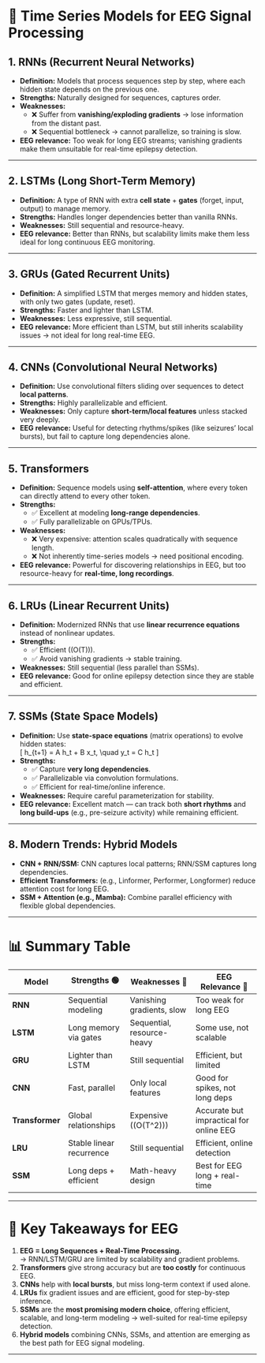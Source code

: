 # 🧠 Time Series Models for EEG Signal Processing

## 1. RNNs (Recurrent Neural Networks)
- **Definition:** Models that process sequences step by step, where each hidden state depends on the previous one.  
- **Strengths:** Naturally designed for sequences, captures order.  
- **Weaknesses:**  
  - ❌ Suffer from **vanishing/exploding gradients** → lose information from the distant past.  
  - ❌ Sequential bottleneck → cannot parallelize, so training is slow.  
- **EEG relevance:** Too weak for long EEG streams; vanishing gradients make them unsuitable for real-time epilepsy detection.

---

## 2. LSTMs (Long Short-Term Memory)
- **Definition:** A type of RNN with extra **cell state** + **gates** (forget, input, output) to manage memory.  
- **Strengths:** Handles longer dependencies better than vanilla RNNs.  
- **Weaknesses:** Still sequential and resource-heavy.  
- **EEG relevance:** Better than RNNs, but scalability limits make them less ideal for long continuous EEG monitoring.

---

## 3. GRUs (Gated Recurrent Units)
- **Definition:** A simplified LSTM that merges memory and hidden states, with only two gates (update, reset).  
- **Strengths:** Faster and lighter than LSTM.  
- **Weaknesses:** Less expressive, still sequential.  
- **EEG relevance:** More efficient than LSTM, but still inherits scalability issues → not ideal for long real-time EEG.

---

## 4. CNNs (Convolutional Neural Networks)
- **Definition:** Use convolutional filters sliding over sequences to detect **local patterns**.  
- **Strengths:** Highly parallelizable and efficient.  
- **Weaknesses:** Only capture **short-term/local features** unless stacked very deeply.  
- **EEG relevance:** Useful for detecting rhythms/spikes (like seizures’ local bursts), but fail to capture long dependencies alone.

---

## 5. Transformers
- **Definition:** Sequence models using **self-attention**, where every token can directly attend to every other token.  
- **Strengths:**  
  - ✅ Excellent at modeling **long-range dependencies**.  
  - ✅ Fully parallelizable on GPUs/TPUs.  
- **Weaknesses:**  
  - ❌ Very expensive: attention scales quadratically with sequence length.  
  - ❌ Not inherently time-series models → need positional encoding.  
- **EEG relevance:** Powerful for discovering relationships in EEG, but too resource-heavy for **real-time, long recordings**.

---

## 6. LRUs (Linear Recurrent Units)
- **Definition:** Modernized RNNs that use **linear recurrence equations** instead of nonlinear updates.  
- **Strengths:**  
  - ✅ Efficient (\(O(T)\)).  
  - ✅ Avoid vanishing gradients → stable training.  
- **Weaknesses:** Still sequential (less parallel than SSMs).  
- **EEG relevance:** Good for online epilepsy detection since they are stable and efficient.

---

## 7. SSMs (State Space Models)
- **Definition:** Use **state-space equations** (matrix operations) to evolve hidden states:  
  \[
  h_{t+1} = A h_t + B x_t, \quad y_t = C h_t
  \]  
- **Strengths:**  
  - ✅ Capture **very long dependencies**.  
  - ✅ Parallelizable via convolution formulations.  
  - ✅ Efficient for real-time/online inference.  
- **Weaknesses:** Require careful parameterization for stability.  
- **EEG relevance:** Excellent match — can track both **short rhythms** and **long build-ups** (e.g., pre-seizure activity) while remaining efficient.

---

## 8. Modern Trends: Hybrid Models
- **CNN + RNN/SSM:** CNN captures local patterns; RNN/SSM captures long dependencies.  
- **Efficient Transformers:** (e.g., Linformer, Performer, Longformer) reduce attention cost for long EEG.  
- **SSM + Attention (e.g., Mamba):** Combine parallel efficiency with flexible global dependencies.

---

# 📊 Summary Table

| Model        | Strengths 🟢 | Weaknesses 🔴 | EEG Relevance 🧠 |
|--------------|--------------|---------------|-----------------|
| **RNN**      | Sequential modeling | Vanishing gradients, slow | Too weak for long EEG |
| **LSTM**     | Long memory via gates | Sequential, resource-heavy | Some use, not scalable |
| **GRU**      | Lighter than LSTM | Still sequential | Efficient, but limited |
| **CNN**      | Fast, parallel | Only local features | Good for spikes, not long deps |
| **Transformer** | Global relationships | Expensive (\(O(T^2)\)) | Accurate but impractical for online EEG |
| **LRU**      | Stable linear recurrence | Still sequential | Efficient, online detection |
| **SSM**      | Long deps + efficient | Math-heavy design | Best for EEG long + real-time |

---

# 🧠 Key Takeaways for EEG
1. **EEG = Long Sequences + Real-Time Processing.**  
   → RNN/LSTM/GRU are limited by scalability and gradient problems.  
2. **Transformers** give strong accuracy but are **too costly** for continuous EEG.  
3. **CNNs** help with **local bursts**, but miss long-term context if used alone.  
4. **LRUs** fix gradient issues and are efficient, good for step-by-step inference.  
5. **SSMs** are the **most promising modern choice**, offering efficient, scalable, and long-term modeling → well-suited for real-time epilepsy detection.  
6. **Hybrid models** combining CNNs, SSMs, and attention are emerging as the best path for EEG signal modeling.

---
